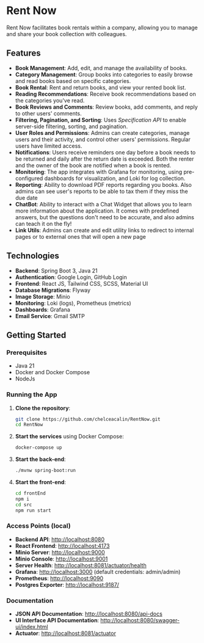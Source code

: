 # Rent Now

Rent Now facilitates book rentals within a company, allowing you to manage and share your book collection with colleagues.

## Features

- **Book Management**: Add, edit, and manage the availability of books.
- **Category Management**: Group books into categories to easily browse and read books based on specific categories.
- **Book Rental**: Rent and return books, and view your rented book list.
- **Reading Recommendations**: Receive book recommendations based on the categories you've read.
- **Book Reviews and Comments**: Review books, add comments, and reply to other users' comments.
- **Filtering, Pagination, and Sorting**: Uses *Specification API* to enable server-side filtering, sorting, and pagination.
- **User Roles and Permissions**: Admins can create categories, manage users and their activity, and control other users' permissions. Regular users have limited access.
- **Notifications**: Users receive reminders one day before a book needs to be returned and daily after the return date is exceeded. Both the renter and the owner of the book are notified when a book is rented.
- **Monitoring**: The app integrates with Grafana for monitoring, using pre-configured dashboards for visualization, and Loki for log collection.
- **Reporting**: Ability to download PDF reports regarding you books. Also admins can see user's reports to be able to tax them if they miss the due date
- **ChatBot**: Ability to interact with a Chat Widget that allows you to learn more information about the application. It comes with predefined answers, but the questions don't need to be accurate, and also admins can teach it on the fly!
- **Link Utils**: Admins can create and edit utility links to redirect to internal pages or to external ones that will open a new page
## Technologies

- **Backend**: Spring Boot 3, Java 21
- **Authentication**: Google Login, GitHub Login
- **Frontend**: React JS, Tailwind CSS, SCSS, Material UI
- **Database Migrations**: Flyway
- **Image Storage**: Minio
- **Monitoring**: Loki (logs), Prometheus (metrics)
- **Dashboards**: Grafana
- **Email Service**: Gmail SMTP

## Getting Started

### Prerequisites

- Java 21
- Docker and Docker Compose
- NodeJs

### Running the App

1. **Clone the repository**:
    ```bash
    git clone https://github.com/chelceacalin/RentNow.git
    cd RentNow
    ```

2. **Start the services** using Docker Compose:
    ```bash
    docker-compose up
    ```

3. **Start the back-end**:
    ```bash
    ./mvnw spring-boot:run
    ```

4. **Start the front-end**:
    ```bash
    cd frontEnd
    npm i
    cd src
    npm run start
    ```

### Access Points (local)

- **Backend API**: [http://localhost:8080](http://localhost:8080)
- **React Frontend**: [http://localhost:4173](http://localhost:4173)
- **Minio Server**: [http://localhost:9000](http://localhost:9090)
- **Minio Console**: [http://localhost:9001](http://localhost:9001)
- **Server Health**: [http://localhost:8081/actuator/health](http://localhost:8081/actuator/health)
- **Grafana**: [http://localhost:3000](http://localhost:3000) (default credentials: admin/admin)
- **Prometheus**: [http://localhost:9090](http://localhost:9090)
- **Postgres Exporter**: [http://localhost:9187/](http://localhost:9187/)

### Documentation

- **JSON API Documentation**: [http://localhost:8080/api-docs](http://localhost:8080/api-docs)
- **UI Interface API Documentation**: [http://localhost:8080/swagger-ui/index.html](http://localhost:8080/swagger-ui/index.html)
- **Actuator**: [http://localhost:8081/actuator](http://localhost:8081/actuator)